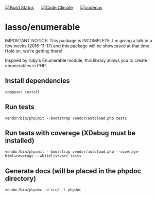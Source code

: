 [![Build Status](https://travis-ci.org/lasso/Enumerable.php.svg?branch=master)](https://travis-ci.org/lasso/Enumerable.php)
&nbsp;&nbsp;&nbsp;&nbsp;
[![Code Climate](https://codeclimate.com/github/lasso/Enumerable.php/badges/gpa.svg)](https://codeclimate.com/github/lasso/Enumerable.php)
&nbsp;&nbsp;&nbsp;&nbsp;
[![codecov](https://codecov.io/gh/lasso/Enumerable.php/branch/master/graph/badge.svg)](https://codecov.io/gh/lasso/Enumerable.php)

# lasso/enumerable

IMPORTANT NOTICE: This package is INCOMPLETE. I'm giving a talk in a few weeks (2016-11-17) and this package will be showcased at that time. Hold on, we're getting there!

Inspired by ruby's Enumerable module, this library allows you to create enumerables in PHP.

## Install dependencies
`composer install`

## Run tests
`vendor/bin/phpunit --bootstrap vendor/autoload.php tests`

## Run tests with coverage (XDebug must be installed)
`vendor/bin/phpunit --bootstrap vendor/autoload.php --coverage-html=coverage --whitelist=src tests`

## Generate docs (will be placed in the phpdoc directory)
`vendor/bin/phpdoc -d src/ -t phpdoc`